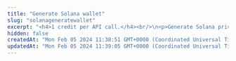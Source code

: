 ```yaml
---
title: "Generate Solana wallet"
slug: "solanageneratewallet"
excerpt: "<h4>1 credit per API call.</h4><br/>\n<p>Generate Solana private key and account address.</p>"
hidden: false
createdAt: "Mon Feb 05 2024 11:38:51 GMT+0000 (Coordinated Universal Time)"
updatedAt: "Mon Feb 05 2024 11:39:05 GMT+0000 (Coordinated Universal Time)"
---
```

